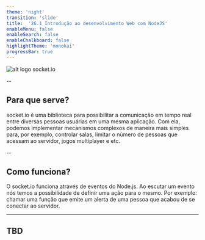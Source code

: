```yaml
---
theme: 'night'
transition: 'slide'
title:  '26.1 Introdução ao desenvolvimento Web com NodeJS'
enableMenu: false
enableSearch: false
enableChalkboard: false
highlightTheme: 'monokai'
progressBar: true
---
```


![alt logo socket.io](/socket.io-logo.png)

--

## Para que serve?

socket.io é uma biblioteca para possibilitar a comunicação em tempo real entre diversas pessoas usuárias em uma mesma aplicação.
Com ela, podemos implementar mecanismos complexos de maneira mais simples para, por exemplo, controlar salas, limitar o número de pessoas que acessam ao servidor, jogos multiplayer e etc.

--

## Como funciona?

O socket.io funciona através de eventos do Node.js. Ao escutar um evento nós temos a possibilidade de definir uma ação para o mesmo. Por exemplo: chamar uma função que emite um alerta de uma pessoa que acabou de se conectar ao servidor.

---

## TBD